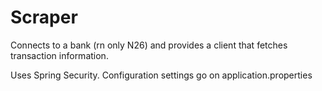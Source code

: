 # Scraper

Connects to a bank (rn only N26) and provides a client that fetches transaction information.

Uses Spring Security. Configuration settings go on application.properties
